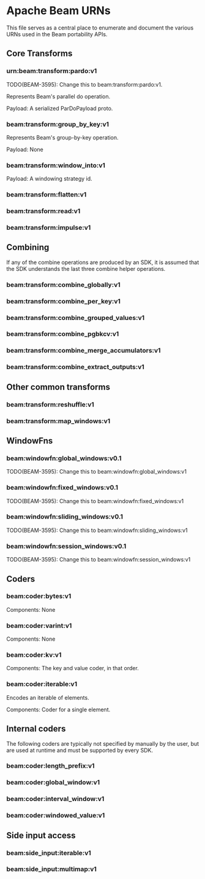 <!--

Licensed to the Apache Software Foundation (ASF) under one or more
contributor license agreements.  See the NOTICE file distributed with
this work for additional information regarding copyright ownership.
The ASF licenses this file to You under the Apache License, Version 2.0
(the "License"); you may not use this file except in compliance with
the License.  You may obtain a copy of the License at

   http://www.apache.org/licenses/LICENSE-2.0

Unless required by applicable law or agreed to in writing, software
distributed under the License is distributed on an "AS IS" BASIS,
WITHOUT WARRANTIES OR CONDITIONS OF ANY KIND, either express or implied.
See the License for the specific language governing permissions and
limitations under the License.

-->

# Apache Beam URNs

This file serves as a central place to enumerate and document the various
URNs used in the Beam portability APIs.


## Core Transforms

### urn:beam:transform:pardo:v1

TODO(BEAM-3595): Change this to beam:transform:pardo:v1.

Represents Beam's parallel do operation.

Payload: A serialized ParDoPayload proto.

### beam:transform:group_by_key:v1

Represents Beam's group-by-key operation.

Payload: None

### beam:transform:window_into:v1

Payload: A windowing strategy id.

### beam:transform:flatten:v1

### beam:transform:read:v1

### beam:transform:impulse:v1

## Combining

If any of the combine operations are produced by an SDK, it is assumed that
the SDK understands the last three combine helper operations.

### beam:transform:combine_globally:v1

### beam:transform:combine_per_key:v1

### beam:transform:combine_grouped_values:v1

### beam:transform:combine_pgbkcv:v1

### beam:transform:combine_merge_accumulators:v1

### beam:transform:combine_extract_outputs:v1


## Other common transforms

### beam:transform:reshuffle:v1

### beam:transform:map_windows:v1

## WindowFns

### beam:windowfn:global_windows:v0.1

TODO(BEAM-3595): Change this to beam:windowfn:global_windows:v1

### beam:windowfn:fixed_windows:v0.1

TODO(BEAM-3595): Change this to beam:windowfn:fixed_windows:v1

### beam:windowfn:sliding_windows:v0.1

TODO(BEAM-3595): Change this to beam:windowfn:sliding_windows:v1

### beam:windowfn:session_windows:v0.1

TODO(BEAM-3595): Change this to beam:windowfn:session_windows:v1


## Coders

###  beam:coder:bytes:v1

Components: None

###  beam:coder:varint:v1

Components: None

###  beam:coder:kv:v1

Components: The key and value coder, in that order.

###  beam:coder:iterable:v1

Encodes an iterable of elements.

Components: Coder for a single element.

## Internal coders

The following coders are typically not specified by manually by the user,
but are used at runtime and must be supported by every SDK.

###  beam:coder:length_prefix:v1

###  beam:coder:global_window:v1

###  beam:coder:interval_window:v1

###  beam:coder:windowed_value:v1


## Side input access

### beam:side_input:iterable:v1

### beam:side_input:multimap:v1

